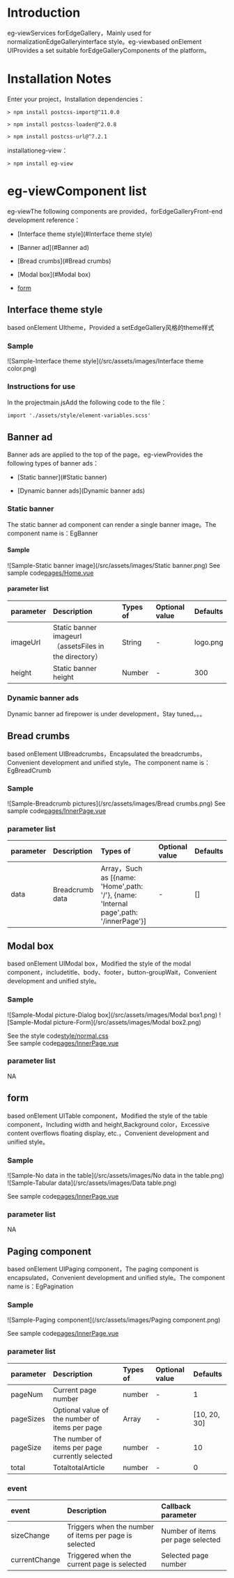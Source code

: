 # Introduction

eg-viewServices forEdgeGallery，Mainly used for normalizationEdgeGalleryinterface style。eg-viewbased onElement UIProvides a set suitable forEdgeGalleryComponents of the platform。

# Installation Notes

Enter your project，Installation dependencies：

`> npm install postcss-import@^11.0.0`

`> npm install postcss-loader@^2.0.8`

`> npm install postcss-url@^7.2.1`

installationeg-view：

`> npm install eg-view`

# eg-viewComponent list

eg-viewThe following components are provided，forEdgeGalleryFront-end development reference：

- [Interface theme style](#Interface theme style)

- [Banner ad](#Banner ad)

- [Bread crumbs](#Bread crumbs)

- [Modal box](#Modal box)

- [form](#form)


## Interface theme style
based onElement UItheme，Provided a setEdgeGallery风格的theme样式

### Sample
![Sample-Interface theme style](/src/assets/images/Interface theme color.png)
### Instructions for use
In the projectmain.jsAdd the following code to the file：

`import './assets/style/element-variables.scss'`

## Banner ad
Banner ads are applied to the top of the page。eg-viewProvides the following types of banner ads：

- [Static banner](#Static banner)

- [Dynamic banner ads](Dynamic banner ads)

### Static banner
The static banner ad component can render a single banner image。The component name is：EgBanner
#### Sample

![Sample-Static banner image](/src/assets/images/Static banner.png)
See sample code[pages/Home.vue](/src/pages/Home.vue)
#### parameter list
|parameter|Description|Types of|Optional value|Defaults|
|:-|:-|:-|:-|:-|
|imageUrl|Static banner imageurl（assetsFiles in the directory）|String| -|logo.png |
|height|Static banner height|Number| -| 300|
### Dynamic banner ads
Dynamic banner ad firepower is under development，Stay tuned。。。
## Bread crumbs
based onElement UIBreadcrumbs，Encapsulated the breadcrumbs，Convenient development and unified style。The component name is：EgBreadCrumb

### Sample
![Sample-Breadcrumb pictures](/src/assets/images/Bread crumbs.png)
See sample code[pages/InnerPage.vue](/src/pages/InnerPage.vue)
### parameter list
|parameter|Description|Types of|Optional value|Defaults|
|:-|:-|:-|:-|:-|
|data|Breadcrumb data|Array，Such as [{name: 'Home',path: '/'}, {name: 'Internal page',path: '/innerPage'}]| -|[] |
## Modal box
based onElement UIModal box，Modified the style of the modal component，includetitle、body、footer，button-groupWait，Convenient development and unified style。

### Sample
![Sample-Modal picture-Dialog box](/src/assets/images/Modal box1.png)
![Sample-Modal picture-Form](/src/assets/images/Modal box2.png)

See the style code[style/normal.css](/src/assets/style/normal.css)  
See sample code[pages/InnerPage.vue](/src/pages/InnerPage.vue)
### parameter list
NA

## form
based onElement UITable component，Modified the style of the table component，Including width and height,Background color，Excessive content overflows floating display, etc.，Convenient development and unified style。

### Sample
![Sample-No data in the table](/src/assets/images/No data in the table.png)
![Sample-Tabular data](/src/assets/images/Data table.png)

See sample code[pages/InnerPage.vue](/src/pages/InnerPage.vue)
### parameter list
NA

## Paging component
based onElement UIPaging component，The paging component is encapsulated，Convenient development and unified style。The component name is：EgPagination

### Sample
![Sample-Paging component](/src/assets/images/Paging component.png)

See sample code[pages/InnerPage.vue](/src/pages/InnerPage.vue)

### parameter list
|parameter|Description|Types of|Optional value|Defaults|
|:-|:-|:-|:-|:-|
|pageNum|Current page number|number| -|1 |
|pageSizes|Optional value of the number of items per page|Array| -| [10, 20, 30]|
|pageSize|The number of items per page currently selected|number| -| 10|
|total|TotaltotalArticle|number| -| 0|

### event
|event|Description|Callback parameter|
|:-|:-|:-|
|sizeChange|Triggers when the number of items per page is selected|Number of items per page selected|
|currentChange|Triggered when the current page is selected|Selected page number|

